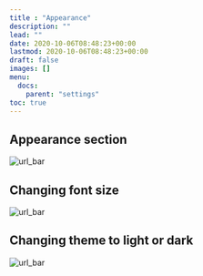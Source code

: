 ```yaml
---
title : "Appearance"
description: ""
lead: ""
date: 2020-10-06T08:48:23+00:00
lastmod: 2020-10-06T08:48:23+00:00
draft: false
images: []
menu:
  docs:
    parent: "settings"
toc: true
---
```


## Appearance section

![url_bar](/images/settings/appearance/appearance.png)

## Changing font size

![url_bar](/images/settings/appearance/font_size.png)

## Changing theme to light or dark

![url_bar](/images/settings/appearance/theme.png)
